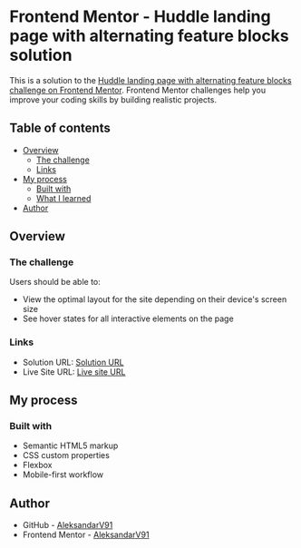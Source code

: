 # Frontend Mentor - Huddle landing page with alternating feature blocks solution

This is a solution to the [Huddle landing page with alternating feature blocks challenge on Frontend Mentor](https://www.frontendmentor.io/challenges/huddle-landing-page-with-alternating-feature-blocks-5ca5f5981e82137ec91a5100). Frontend Mentor challenges help you improve your coding skills by building realistic projects. 

## Table of contents

- [Overview](#overview)
  - [The challenge](#the-challenge)
  - [Links](#links)
- [My process](#my-process)
  - [Built with](#built-with)
  - [What I learned](#what-i-learned)
- [Author](#author)


## Overview

### The challenge

Users should be able to:

- View the optimal layout for the site depending on their device's screen size
- See hover states for all interactive elements on the page


### Links

- Solution URL: [Solution URL](https://github.com/AleksandarV91/Huddle-landing-page-with-alternating-feature-blocks-master)
- Live Site URL: [Live site URL](https://aleksandarv91.github.io/Huddle-landing-page-with-alternating-feature-blocks-master/)

## My process

### Built with

- Semantic HTML5 markup
- CSS custom properties
- Flexbox
- Mobile-first workflow


## Author

- GitHub - [AleksandarV91](https://github.com/AleksandarV91)
- Frontend Mentor - [AleksandarV91](https://www.frontendmentor.io/AleksandarV91)

